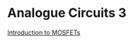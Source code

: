 # Analogue Circuits 3

[Introduction to MOSFETs](https://github.com/JakubRichardson/AnalogueCircuits3/blob/main/Week1/IntroMOSFET.md)
